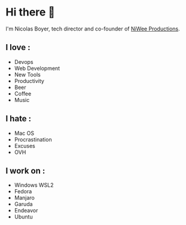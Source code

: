 # Hi there 👋

I'm Nicolas Boyer, tech director and co-founder of <a href="https://agence.niwee.fr" target="_blank">NiWee Productions</a>.

## I love :
* Devops
* Web Development
* New Tools
* Productivity
* Beer
* Coffee
* Music


## I hate :
* Mac OS
* Procrastination
* Excuses
* OVH

## I work on :
* Windows WSL2
* Fedora
* Manjaro
* Garuda
* Endeavor
* Ubuntu
